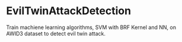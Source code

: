 # EvilTwinAttackDetection
Train machiene learning algorithms, SVM with BRF Kernel and NN, on AWID3 dataset to detect evil twin attack. 
